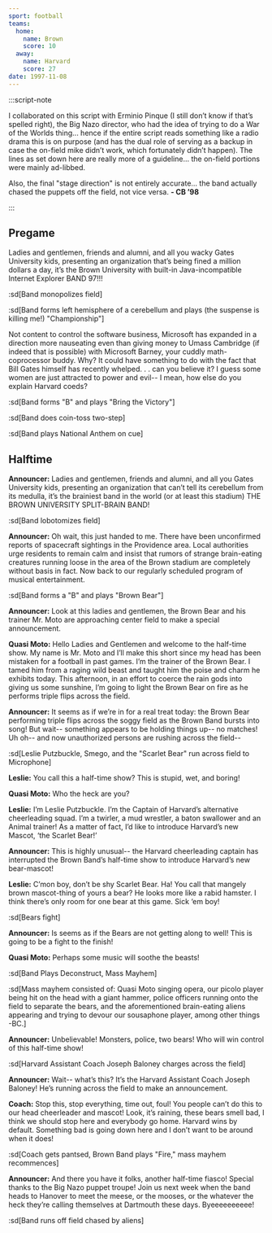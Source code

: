 ```yaml
---
sport: football
teams:
  home:
    name: Brown
    score: 10
  away:
    name: Harvard
    score: 27
date: 1997-11-08
---
```


:::script-note

I collaborated on this script with Erminio Pinque (I still don’t know if that’s spelled right), the Big Nazo director, who had the idea of trying to do a War of the Worlds thing... hence if the entire script reads something like a radio drama this is on purpose (and has the dual role of serving as a backup in case the on-field mike didn’t work, which fortunately didn’t happen). The lines as set down here are really more of a guideline... the on-field portions were mainly ad-libbed.

Also, the final "stage direction" is not entirely accurate... the band actually chased the puppets off the field, not vice versa. **- CB ’98**

:::

## Pregame

Ladies and gentlemen, friends and alumni, and all you wacky Gates University kids, presenting an organization that’s being fined a million dollars a day, it’s the Brown University with built-in Java-incompatible Internet Explorer BAND 97!!!

:sd[Band monopolizes field]

:sd[Band forms left hemisphere of a cerebellum and plays (the suspense is killing me!) "Championship"]

Not content to control the software business, Microsoft has expanded in a direction more nauseating even than giving money to Umass Cambridge (if indeed that is possible) with Microsoft Barney, your cuddly math-coprocessor buddy. Why? It could have something to do with the fact that Bill Gates himself has recently whelped. . . can you believe it? I guess some women are just attracted to power and evil-- I mean, how else do you explain Harvard coeds?

:sd[Band forms "B" and plays "Bring the Victory"]

:sd[Band does coin-toss two-step]

:sd[Band plays National Anthem on cue]

## Halftime

**Announcer:** Ladies and gentlemen, friends and alumni, and all you Gates University kids, presenting an organization that can’t tell its cerebellum from its medulla, it’s the brainiest band in the world (or at least this stadium) THE BROWN UNIVERSITY SPLIT-BRAIN BAND!

:sd[Band lobotomizes field]

**Announcer:** Oh wait, this just handed to me. There have been unconfirmed reports of spacecraft sightings in the Providence area. Local authorities urge residents to remain calm and insist that rumors of strange brain-eating creatures running loose in the area of the Brown stadium are completely without basis in fact. Now back to our regularly scheduled program of musical entertainment.

:sd[Band forms a "B" and plays "Brown Bear"]

**Announcer:** Look at this ladies and gentlemen, the Brown Bear and his trainer Mr. Moto are approaching center field to make a special announcement.

**Quasi Moto:** Hello Ladies and Gentlemen and welcome to the half-time show. My name is Mr. Moto and I’ll make this short since my head has been mistaken for a football in past games. I’m the trainer of the Brown Bear. I tamed him from a raging wild beast and taught him the poise and charm he exhibits today. This afternoon, in an effort to coerce the rain gods into giving us some sunshine, I’m going to light the Brown Bear on fire as he performs triple flips across the field.

**Announcer:** It seems as if we’re in for a real treat today: the Brown Bear performing triple flips across the soggy field as the Brown Band bursts into song! But wait-- something appears to be holding things up-- no matches! Uh oh-- and now unauthorized persons are rushing across the field--

:sd[Leslie Putzbuckle, Smego, and the "Scarlet Bear" run across field to Microphone]

**Leslie:** You call this a half-time show? This is stupid, wet, and boring!

**Quasi Moto:** Who the heck are you?

**Leslie:** I’m Leslie Putzbuckle. I’m the Captain of Harvard’s alternative cheerleading squad. I’m a twirler, a mud wrestler, a baton swallower and an Animal trainer! As a matter of fact, I’d like to introduce Harvard’s new Mascot, ‘the Scarlet Bear!’

**Announcer:** This is highly unusual-- the Harvard cheerleading captain has interrupted the Brown Band’s half-time show to introduce Harvard’s new bear-mascot!

**Leslie:** C’mon boy, don’t be shy Scarlet Bear. Ha! You call that mangely brown mascot-thing of yours a bear? He looks more like a rabid hamster. I think there’s only room for one bear at this game. Sick ‘em boy!

:sd[Bears fight]

**Announcer:** Is seems as if the Bears are not getting along to well! This is going to be a fight to the finish!

**Quasi Moto:** Perhaps some music will soothe the beasts!

:sd[Band Plays Deconstruct, Mass Mayhem]

:sd[Mass mayhem consisted of: Quasi Moto singing opera, our picolo player being hit on the head with a giant hammer, police officers running onto the field to separate the bears, and the aforementioned brain-eating aliens appearing and trying to devour our sousaphone player, among other things -BC.]

**Announcer:** Unbelievable! Monsters, police, two bears! Who will win control of this half-time show!

:sd[Harvard Assistant Coach Joseph Baloney charges across the field]

**Announcer:** Wait-- what’s this? It’s the Harvard Assistant Coach Joseph Baloney! He’s running across the field to make an announcement.

**Coach:** Stop this, stop everything, time out, foul! You people can’t do this to our head cheerleader and mascot! Look, it’s raining, these bears smell bad, I think we should stop here and everybody go home. Harvard wins by default. Something bad is going down here and I don’t want to be around when it does!

:sd[Coach gets pantsed, Brown Band plays "Fire," mass mayhem recommences]

**Announcer:** And there you have it folks, another half-time fiasco! Special thanks to the Big Nazo puppet troupe! Join us next week when the band heads to Hanover to meet the meese, or the mooses, or the whatever the heck they’re calling themselves at Dartmouth these days. Byeeeeeeeeee!

:sd[Band runs off field chased by aliens]

